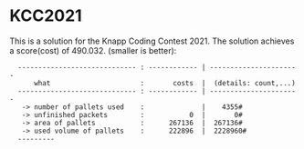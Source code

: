 # KCC2021
This is a solution for the Knapp Coding Contest 2021.
The solution achieves a score(cost) of 490.032. (smaller is better):
```
  ----------------------------- : ------------ | ----------------------
      what                      :       costs  |  (details: count,...)
  ----------------------------- : ------------ | ----------------------
   -> number of pallets used    :              |    4355#
   -> unfinished packets        :           0  |       0#
   -> area of pallets           :      267136  |  267136#
   -> used volume of pallets    :      222896  |  2228960#  
  ---------
```
